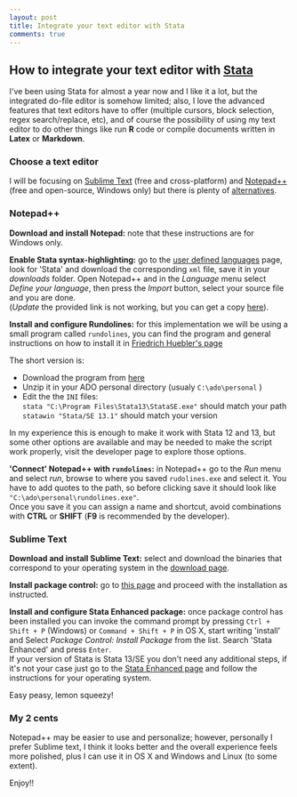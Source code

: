 ```yaml
---
layout: post
title: Integrate your text editor with Stata
comments: true
---
```


## How to integrate your text editor with [Stata](www.stata.com)  

I've been using Stata for almost a year now and I like it a lot, but the integrated do-file editor is somehow limited; also, I love the advanced features that text editors have to offer (multiple cursors, block selection, regex search/replace, etc), and of course the possibility of using my text editor to do other things like run **R** code or compile documents written in **Latex** or **Markdown**. 


### Choose a text editor

I will be focusing on [Sublime Text](http://www.sublimetext.com/3) (free and cross-platform) and [Notepad++](http://notepad-plus-plus.org) (free and open-source, Windows only) but there is plenty of [alternatives](http://lifehacker.com/five-best-text-editors-1564907215).


### Notepad++

**Download and install Notepad:** note that these instructions are for Windows only.

**Enable Stata syntax-highlighting:** go to the [user defined languages](http://sourceforge.net/apps/mediawiki/notepad-plus/index.php?title=User_Defined_Language_Files) page, look for 'Stata' and download the corresponding ``xml`` file, save it in your *downloads* folder. Open Notepad++ and in the *Language* menu select *Define your language*, then press the *Import* button, select your source file and you are done.  
(*Update* the provided link is not working, but you can get a copy [here](https://code.google.com/p/notepad-stats-integration/source/browse/userdefineLang_stata.xml)).

**Install and configure Rundolines:** for this implementation we will be using a small program called ``rundolines``,  you can find the program and general instructions on how to install it in [Friedrich Huebler's page](http://huebler.blogspot.ca/2008/04/stata.html)

The short version is:  
- Download the program from [here](https://www.dropbox.com/s/58jiwvol59y619e/rundolines41.zip)  
- Unzip it in your ADO personal directory (usualy ``C:\ado\personal`` )   
- Edit the the ``INI`` files:  
`` stata "C:\Program Files\Stata13\StataSE.exe" `` should match your path  
`` statawin "Stata/SE 13.1" `` should match your version

In my experience this is enough to make it work with Stata 12 and 13, but some other options are available and may be needed to make the script work properly, visit the developer page to explore those options.

**'Connect' Notepad++ with ``rundolines``:** in Notepad++ go to the *Run* menu and select *run*, browse to where you saved ``rudolines.exe`` and select it. You have to add quotes to the path, so before clicking save it should look like `` "C:\ado\personal\rundolines.exe" ``.  
Once you save it you can assign a name and shortcut, avoid combinations with **CTRL** or **SHIFT** (**F9** is recommended by the developer).

### Sublime Text

**Download and install Sublime Text:** select and download the binaries that correspond to your operating system in the [download page](www.sublimetext.com/3).

**Install package control:** go to [this page](https://packagecontrol.io/installation) and proceed with the installation as instructed.

**Install and configure Stata Enhanced package:** once package control has been installed you can invoke the command prompt by pressing `` Ctrl + Shift + P `` (Windows) or `` Command + Shift + P `` in OS X, start writing 'install' and Select *Package Control: Install Package* from the list. Search 'Stata Enhanced' and press `` Enter ``.  
If your version of Stata is Stata 13/SE you don't need any additional steps, if it's not your case just go to the [Stata Enhanced page](https://github.com/andrewheiss/SublimeStataEnhanced) and follow the instructions for your operating system.

Easy peasy, lemon squeezy! 

### My 2 cents

Notepad++ may be easier to use and personalize; however, personally I prefer Sublime text, I think it looks better and the overall experience feels more polished, plus I can use it in OS X and Windows and Linux (to some extent).  

Enjoy!!

